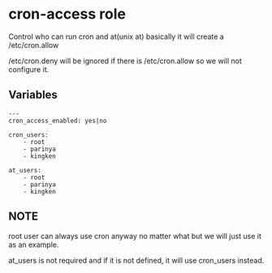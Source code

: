 # cron-access role

Control who can run cron and at(unix at) basically it will create a /etc/cron.allow

/etc/cron.deny will be ignored if there is /etc/cron.allow so we will not configure it.

## Variables

    ---
    cron_access_enabled: yes|no

    cron_users:
        - root
        - parinya
        - kingken

    at_users:
        - root
        - parinya
        - kingken


## NOTE

root user can always use cron anyway no matter what but we will just use it as an example.

at_users is not required and if it is not defined, it will use cron_users instead.


